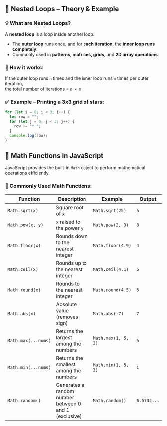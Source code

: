 
## 🔁 Nested Loops – Theory & Example

### 💡 What are Nested Loops?
A **nested loop** is a loop inside another loop.

- The **outer loop** runs once, and for **each iteration**, the **inner loop runs completely**.
- Commonly used in **patterns, matrices, grids**, and **2D array operations**.

### 🧠 How it works:
If the outer loop runs `n` times and the inner loop runs `m` times per outer iteration,  
the total number of iterations = `n × m`

### ✅ Example – Printing a 3x3 grid of stars:
```javascript
for (let i = 0; i < 3; i++) {
  let row = "";
  for (let j = 0; j < 3; j++) {
    row += "* ";
  }
  console.log(row);
}

```

## 🧮 Math Functions in JavaScript

JavaScript provides the built-in `Math` object to perform mathematical operations efficiently.

### 📌 Commonly Used Math Functions:

| Function             | Description                                         | Example                     | Output       |
|----------------------|-----------------------------------------------------|-----------------------------|--------------|
| `Math.sqrt(x)`       | Square root of `x`                                  | `Math.sqrt(25)`             | `5`          |
| `Math.pow(x, y)`     | `x` raised to the power `y`                         | `Math.pow(2, 3)`            | `8`          |
| `Math.floor(x)`      | Rounds down to the nearest integer                  | `Math.floor(4.9)`           | `4`          |
| `Math.ceil(x)`       | Rounds up to the nearest integer                    | `Math.ceil(4.1)`            | `5`          |
| `Math.round(x)`      | Rounds to the nearest integer                       | `Math.round(4.5)`           | `5`          |
| `Math.abs(x)`        | Absolute value (removes sign)                       | `Math.abs(-7)`              | `7`          |
| `Math.max(...nums)`  | Returns the largest among the numbers               | `Math.max(1, 5, 3)`         | `5`          |
| `Math.min(...nums)`  | Returns the smallest among the numbers              | `Math.min(1, 5, 3)`         | `1`          |
| `Math.random()`      | Generates a random number between 0 and 1 (exclusive) | `Math.random()`            | `0.5732...`  |